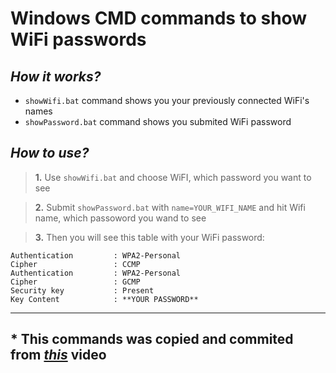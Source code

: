 # Windows CMD commands to show WiFi passwords
## *How it works?*
- `showWifi.bat` command shows you your previously connected WiFi's names
- `showPassword.bat` command shows you submited WiFi password
## *How to use?*
> **1.** Use `showWifi.bat` and choose WiFI, which password you want to see
 
> **2.** Submit `showPassword.bat` with ```name=YOUR_WIFI_NAME``` and hit Wifi name, which passoword you wand to see

> **3.** Then you will see this table with your WiFi password:


    Authentication         : WPA2-Personal
    Cipher                 : CCMP
    Authentication         : WPA2-Personal
    Cipher                 : GCMP
    Security key           : Present
    Key Content            : **YOUR PASSWORD**
-----------------
## * This commands was copied and commited from [***this***](https://www.youtube.com/shorts/jE45ud4lu7g) video